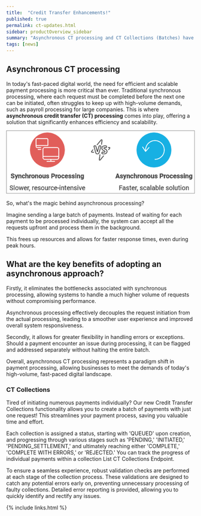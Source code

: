 ```yaml
---
title:  "Credit Transfer Enhancements!"
published: true
permalink: ct-updates.html
sidebar: productOverview_sidebar
summary: "Asynchronous CT processing and CT Collections (Batches) have been introduced in the v8.42 release"
tags: [news]
---
```


## Asynchronous CT processing

In today's fast-paced digital world, the need for efficient and scalable payment processing is more critical than ever. Traditional synchronous processing, where each request must be completed before the next one can be initiated, often struggles to keep up with high-volume demands, such as payroll processing for large companies. This is where **asynchronous credit transfer (CT) processing** comes into play, offering a solution that significantly enhances efficiency and scalability.


<img src= 'images/news_async.png'>


So, what's the magic behind asynchronous processing?

Imagine sending a large batch of payments. Instead of waiting for each payment to be processed individually, the system can accept all the requests upfront and process them in the background.

This frees up resources and allows for faster response times, even during peak hours.

## What are the key benefits of adopting an asynchronous approach?

Firstly, it eliminates the bottlenecks associated with synchronous processing, allowing systems to handle a much higher volume of requests without compromising performance.

Asynchronous processing effectively decouples the request initiation from the actual processing, leading to a smoother user experience and improved overall system responsiveness.

Secondly, it allows for greater flexibility in handling errors or exceptions. Should a payment encounter an issue during processing, it can be flagged and addressed separately without halting the entire batch.

Overall, asynchronous CT processing represents a paradigm shift in payment processing, allowing businesses to meet the demands of today's high-volume, fast-paced digital landscape.

### CT Collections

Tired of initiating numerous payments individually? Our new Credit Transfer Collections functionality allows you to create a batch of payments with just one request! This streamlines your payment process, saving you valuable time and effort.

Each collection is assigned a status, starting with 'QUEUED' upon creation, and progressing through various stages such as 'PENDING,' 'INITIATED,' 'PENDING_SETTLEMENT,' and ultimately reaching either 'COMPLETE,' 'COMPLETE WITH ERRORS,' or 'REJECTED.' You can track the progress of individual payments within a collection List CT Collections Endpoint.

To ensure a seamless experience, robust validation checks are performed at each stage of the collection process. These validations are designed to catch any potential errors early on, preventing unnecessary processing of faulty collections. Detailed error reporting is provided, allowing you to quickly identify and rectify any issues.




{% include links.html %}
